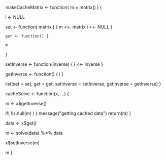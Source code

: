 makeCacheMatrix <- function( m = matrix() ) {
  
  i <- NULL
  
  set <- function( matrix ) {
    m <<- matrix
    i <<- NULL
  }
  
    get <- function() {
   
    m
  }
  
  setInverse <- function(inverse) {
    i <<- inverse
  }
  
  getInverse <- function() {
    i
  }
  
  list(set = set, get = get,
       setInverse = setInverse,
       getInverse = getInverse)
}

cacheSolve <- function(x, ...) {
  
  m <- x$getInverse()
  
  if( !is.null(m) ) {
    message("getting cached data")
    return(m)
  }
  
  data <- x$get()
  
  m <- solve(data) %*% data
  
  x$setInverse(m)
  
  m
}
